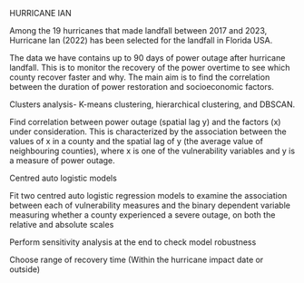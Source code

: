 HURRICANE IAN 

Among the 19 hurricanes that made landfall between 2017 and 2023, Hurricane Ian (2022) has been selected for the landfall in Florida USA.


The data we have contains up to 90 days of power outage after hurricane landfall. This is to monitor the recovery of the power overtime to see which county recover faster and why. The main aim is to find the correlation between the duration of power restoration and socioeconomic factors. 

Clusters analysis- K-means clustering, hierarchical clustering, and DBSCAN.

Find correlation between power outage (spatial lag y) and the factors (x) under consideration. This is characterized by the association between the values of x in a county and the spatial lag of y (the average value of neighbouring counties), where x is one of the vulnerability variables and y is a measure of power outage.


Centred auto logistic models

Fit two centred auto logistic regression models to examine the association between each of vulnerability measures and the binary dependent variable measuring whether a county experienced a severe outage, on both the relative and absolute scales

Perform sensitivity analysis at the end to check model robustness

Choose range of recovery time (Within the hurricane impact date or outside)
